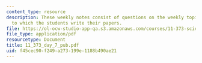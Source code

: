 ```yaml
---
content_type: resource
description: These weekly notes consist of questions on the weekly topics, in response
  to which the students write their papers.
file: https://ol-ocw-studio-app-qa.s3.amazonaws.com/courses/11-373-science-politics-and-environmental-policy-fall-2004/f45cec90f249a273199e1188b490ae21_11_373_day_7_pub.pdf
file_type: application/pdf
resourcetype: Document
title: 11_373_day_7_pub.pdf
uid: f45cec90-f249-a273-199e-1188b490ae21
---
```

